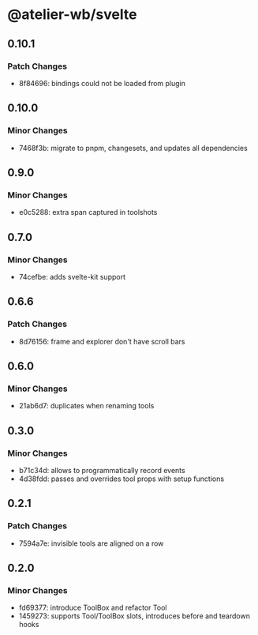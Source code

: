 # @atelier-wb/svelte

## 0.10.1

### Patch Changes

- 8f84696: bindings could not be loaded from plugin

## 0.10.0

### Minor Changes

- 7468f3b: migrate to pnpm, changesets, and updates all dependencies

## 0.9.0

### Minor Changes

- e0c5288: extra span captured in toolshots

## 0.7.0

### Minor Changes

- 74cefbe: adds svelte-kit support

## 0.6.6

### Patch Changes

- 8d76156: frame and explorer don't have scroll bars

## 0.6.0

### Minor Changes

- 21ab6d7: duplicates when renaming tools

## 0.3.0

### Minor Changes

- b71c34d: allows to programmatically record events
- 4d38fdd: passes and overrides tool props with setup functions

## 0.2.1

### Patch Changes

- 7594a7e: invisible tools are aligned on a row

## 0.2.0

### Minor Changes

- fd69377: introduce ToolBox and refactor Tool
- 1459273: supports Tool/ToolBox slots, introduces before and teardown hooks
